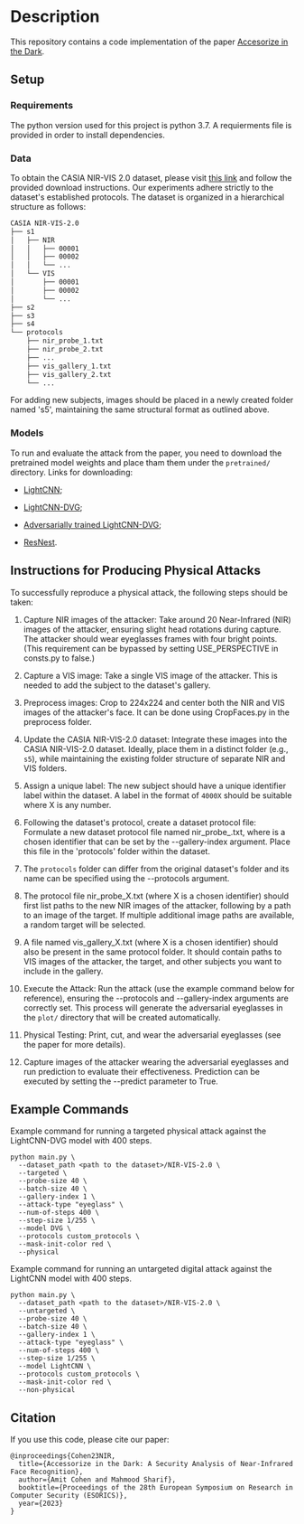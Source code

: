 # Description

This repository contains a code implementation of the paper [Accesorize in the Dark](https://mahmoods01.github.io/files/esorics23-nir-attacks.pdf).

## Setup

### Requirements

The python version used for this project is python 3.7. A requierments file is provided in order to install dependencies.

### Data

To obtain the CASIA NIR-VIS 2.0 dataset, please visit [this link](http://www.cbsr.ia.ac.cn/english/NIR-VIS-2.0-Database.html) and follow the provided download instructions. Our experiments adhere strictly to the dataset's established protocols. The dataset is organized in a hierarchical structure as follows:

```bash
CASIA NIR-VIS-2.0
├── s1
│   ├── NIR
│   │   ├── 00001
│   │   ├── 00002
│   │   └── ...
│   └── VIS
│       ├── 00001
│       ├── 00002
│       └── ...
├── s2
├── s3
├── s4
└── protocols
    ├── nir_probe_1.txt
    ├── nir_probe_2.txt
    ├── ...
    ├── vis_gallery_1.txt
    ├── vis_gallery_2.txt
    └── ...
```

For adding new subjects, images should be placed in a newly created folder named 's5', maintaining the same structural format as outlined above.

### Models

To run and evaluate the attack from the paper, you need to download the pretrained model weights and place tham them under the `pretrained/` directory. Links for downloading:

* [LightCNN](https://drive.google.com/uc?export=download&id=1SpMSwbrXcZ9h_KHbbOdpsme1_YXH0eiZ);

* [LightCNN-DVG](https://drive.google.com/uc?export=download&id=1OLepRXZZjtlTPVMMrZkJKU-qPpX7N0I3);

* [Adversarially trained LightCNN-DVG](https://drive.google.com/uc?export=download&id=14JuLy8qCR-_af8kAIMssfU1bYz0TMzGz);

* [ResNest](https://drive.google.com/uc?export=download&id=1HyAj2ohNVKg2R2v_X-RqlLKc4oRR987L).

## Instructions for Producing Physical Attacks

To successfully reproduce a physical attack, the following steps should be taken:

1. Capture NIR images of the attacker: Take around 20 Near-Infrared (NIR) images of the attacker, ensuring slight head rotations during capture. The attacker should wear eyeglasses frames with four bright points. (This requirement can be bypassed by setting USE_PERSPECTIVE in consts.py to false.)

2. Capture a VIS image: Take a single VIS image of the attacker. This is needed to add the subject to the dataset's gallery.

3. Preprocess images: Crop to 224x224 and center both the NIR and VIS images of the attacker's face. It can be done using CropFaces.py in the preprocess folder.

4. Update the CASIA NIR-VIS-2.0 dataset: Integrate these images into the CASIA NIR-VIS-2.0 dataset. Ideally, place them in a distinct folder (e.g., `s5`), while maintaining the existing folder structure of separate NIR and VIS folders.

5. Assign a unique label: The new subject should have a unique identifier label within the dataset. A label in the format of `4000X` should be suitable where X is any number.

6. Following the dataset's protocol, create a dataset protocol file: Formulate a new dataset protocol file named nir_probe_<X>.txt, where <X> is a chosen identifier that can be set by the --gallery-index argument. Place this file in the 'protocols' folder within the dataset.

7. The `protocols` folder can differ from the original dataset's folder and its name can be specified using the --protocols argument.

8. The protocol file nir_probe_X.txt (where X is a chosen identifier) should first list paths to the new NIR images of the attacker, following by a path to an image of the target. If multiple additional image paths are available, a random target will be selected.

9. A file named vis_gallery_X.txt (where X is a chosen identifier) should also be present in the same protocol folder. It should contain paths to VIS images of the attacker, the target, and other subjects you want to include in the gallery.

10. Execute the Attack: Run the attack (use the example command below for reference), ensuring the --protocols and --gallery-index arguments are correctly set. This process will generate the adversarial eyeglasses in the `plot/` directory that will be created automatically.

11. Physical Testing: Print, cut, and wear the adversarial eyeglasses (see the paper for more details).

12. Capture images of the attacker wearing the adversarial eyeglasses and run prediction to evaluate their effectiveness. Prediction can be executed by setting the --predict parameter to True.

## Example Commands

Example command for running a targeted physical attack against the LightCNN-DVG model with 400 steps.

```
python main.py \
  --dataset_path <path to the dataset>/NIR-VIS-2.0 \
  --targeted \
  --probe-size 40 \
  --batch-size 40 \
  --gallery-index 1 \
  --attack-type "eyeglass" \
  --num-of-steps 400 \
  --step-size 1/255 \
  --model DVG \
  --protocols custom_protocols \
  --mask-init-color red \
  --physical
```

Example command for running an untargeted digital attack against the LightCNN model with 400 steps.

```
python main.py \
  --dataset_path <path to the dataset>/NIR-VIS-2.0 \
  --untargeted \
  --probe-size 40 \
  --batch-size 40 \
  --gallery-index 1 \
  --attack-type "eyeglass" \
  --num-of-steps 400 \
  --step-size 1/255 \
  --model LightCNN \
  --protocols custom_protocols \
  --mask-init-color red \
  --non-physical
```

## Citation

If you use this code, please cite our paper:
```
@inproceedings{Cohen23NIR,
  title={Accessorize in the Dark: A Security Analysis of Near-Infrared Face Recognition},
  author={Amit Cohen and Mahmood Sharif},
  booktitle={Proceedings of the 28th European Symposium on Research in Computer Security (ESORICS)},
  year={2023}
}
```
